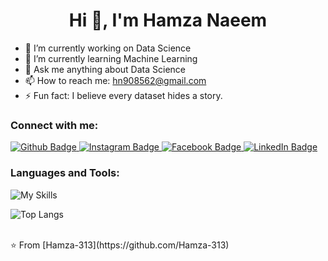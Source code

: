  <h1 align="center">Hi 👋, I'm Hamza Naeem</h1>

- 🔭 I’m currently working on Data Science
- 🌱 I’m currently learning Machine Learning
- 💬 Ask me anything about Data Science 
- 📫 How to reach me: hn908562@gmail.com
- ⚡ Fun fact: I believe every dataset hides a story. 
  
### Connect with me:
<div id="badges">
  <a href="https://github.com/Hamza-313">
    <img src="https://img.shields.io/badge/Github-white?style=for-the-badge&logo=Github&logoColor=black" alt="Github Badge"/>
  </a>
   <a href="https://www.instagram.com/h.hamza7.a">
    <img src="https://img.shields.io/badge/Instagram-purple?style=for-the-badge&logo=instagram&logoColor=white" alt="Instagram Badge"/>
  </a>
   <a href="https://fb.com/Hamza7.a">
    <img src="https://img.shields.io/badge/Facebook-blue?style=for-the-badge&logo=facebook&logoColor=white" alt="Facebook Badge"/>
  </a>
 <a>
  <a href="https://www.linkedin.com/hamza-naeem-3446b0380" target="_blank" rel="noopener noreferrer">
  <img src="https://img.shields.io/badge/LinkedIn-blue?style=for-the-badge&logo=linkedin&logoColor=white" alt="LinkedIn Badge" />
</a>

 </a>
</div>

### Languages and Tools:
![My Skills](https://skillicons.dev/icons?i=anaconda,py,mysql,github,git,vscode)

![Top Langs](https://github-readme-stats.vercel.app/api/top-langs/?username=Hamza-313&theme=dark)


<br>
⭐️ From [Hamza-313](https://github.com/Hamza-313)
